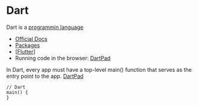 # Dart

Dart is a [programmin language](programming-languages.md)

- [Official Docs](https://dart.dev/)
- [Packages](https://pub.dev/)
- [[Flutter]]
- Running code in the browser: [DartPad](https://dartpad.dev/)

In Dart, every app must have a top-level main() function that serves as the entry point to the app. [DartPad](https://dartpad.dev/0df636e00f348bdec2bc1c8ebc7daeb1)

```
// Dart
main() {
}
```

[//begin]: # "Autogenerated link references for markdown compatibility"
[flutter]: flutter "Flutter"
[//end]: # "Autogenerated link references"
